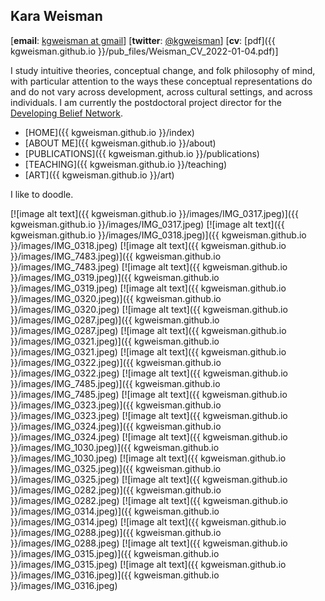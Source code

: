 ## Kara Weisman

[**email**: [kgweisman at gmail](mailto:kgweisman@gmail.com)] [**twitter**: [@kgweisman](https://twitter.com/kgweisman)] [**cv**: [pdf]({{ kgweisman.github.io }}/pub_files/Weisman_CV_2022-01-04.pdf)]

I study intuitive theories, conceptual change, and folk philosophy of mind, with particular attention to the ways these conceptual representations do and do not vary across development, across cultural settings, and across individuals. I am currently the postdoctoral project director for the [Developing Belief Network](https://www.developingbelief.com/).

* [HOME]({{ kgweisman.github.io }}/index)
* [ABOUT ME]({{ kgweisman.github.io }}/about)
* [PUBLICATIONS]({{ kgweisman.github.io }}/publications)
* [TEACHING]({{ kgweisman.github.io }}/teaching)
* [ART]({{ kgweisman.github.io }}/art)

I like to doodle.

[![image alt text]({{ kgweisman.github.io }}/images/IMG_0317.jpeg)]({{ kgweisman.github.io }}/images/IMG_0317.jpeg)
[![image alt text]({{ kgweisman.github.io }}/images/IMG_0318.jpeg)]({{ kgweisman.github.io }}/images/IMG_0318.jpeg)
[![image alt text]({{ kgweisman.github.io }}/images/IMG_7483.jpeg)]({{ kgweisman.github.io }}/images/IMG_7483.jpeg)
[![image alt text]({{ kgweisman.github.io }}/images/IMG_0319.jpeg)]({{ kgweisman.github.io }}/images/IMG_0319.jpeg)
[![image alt text]({{ kgweisman.github.io }}/images/IMG_0320.jpeg)]({{ kgweisman.github.io }}/images/IMG_0320.jpeg)
[![image alt text]({{ kgweisman.github.io }}/images/IMG_0287.jpeg)]({{ kgweisman.github.io }}/images/IMG_0287.jpeg)
[![image alt text]({{ kgweisman.github.io }}/images/IMG_0321.jpeg)]({{ kgweisman.github.io }}/images/IMG_0321.jpeg)
[![image alt text]({{ kgweisman.github.io }}/images/IMG_0322.jpeg)]({{ kgweisman.github.io }}/images/IMG_0322.jpeg)
[![image alt text]({{ kgweisman.github.io }}/images/IMG_7485.jpeg)]({{ kgweisman.github.io }}/images/IMG_7485.jpeg)
[![image alt text]({{ kgweisman.github.io }}/images/IMG_0323.jpeg)]({{ kgweisman.github.io }}/images/IMG_0323.jpeg)
[![image alt text]({{ kgweisman.github.io }}/images/IMG_0324.jpeg)]({{ kgweisman.github.io }}/images/IMG_0324.jpeg)
[![image alt text]({{ kgweisman.github.io }}/images/IMG_1030.jpeg)]({{ kgweisman.github.io }}/images/IMG_1030.jpeg)
[![image alt text]({{ kgweisman.github.io }}/images/IMG_0325.jpeg)]({{ kgweisman.github.io }}/images/IMG_0325.jpeg)
[![image alt text]({{ kgweisman.github.io }}/images/IMG_0282.jpeg)]({{ kgweisman.github.io }}/images/IMG_0282.jpeg)
[![image alt text]({{ kgweisman.github.io }}/images/IMG_0314.jpeg)]({{ kgweisman.github.io }}/images/IMG_0314.jpeg)
[![image alt text]({{ kgweisman.github.io }}/images/IMG_0288.jpeg)]({{ kgweisman.github.io }}/images/IMG_0288.jpeg)
[![image alt text]({{ kgweisman.github.io }}/images/IMG_0315.jpeg)]({{ kgweisman.github.io }}/images/IMG_0315.jpeg)
[![image alt text]({{ kgweisman.github.io }}/images/IMG_0316.jpeg)]({{ kgweisman.github.io }}/images/IMG_0316.jpeg)
